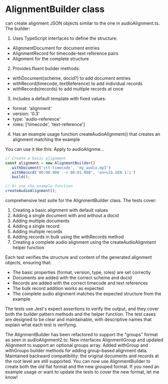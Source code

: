# AlignmentBuilder class

can create alignment JSON objects similar to the one in audioAlignment.ts. The
builder:

1. Uses TypeScript interfaces to define the structure:

- AlignmentDocument for document entries
- AlignmentRecord for timecode-text reference pairs
- Alignment for the complete structure

2. Provides fluent builder methods:

- withDocument(scheme, docid?) to add document entries
- withRecord(timecode, textReference) to add individual records
- withRecords(records) to add multiple records at once

3. Includes a default template with fixed values:

- format: 'alignment'
- version: '0.3'
- type: 'audio-reference'
- roles: ['timecode', 'text-reference']

4. Has an example usage function createAudioAlignment() that creates an
   alignment matching the example

You can use it like this: Apply to audioAlignme...

```jsx
// Create a basic alignment
const alignment = new AlignmentBuilder()
  .withDocument('vtt-timecode', 'my_audio.mp3')
  .withRecord('00:00.000 --> 00:01.000', 'en+ulb.GEN 1:1')
  .build();
```

```jsx // Or use the example function const audioAlignment =
// Or use the example function
createAudioAlignment();
```

comprehensive test suite for the AlignmentBuilder class. The tests cover:

1. Creating a basic alignment with default values
2. Adding a single document with and without a docid
3. Adding multiple documents
4. Adding a single record
5. Adding multiple records
6. Adding records in bulk using the withRecords method
7. Creating a complete audio alignment using the createAudioAlignment helper
   function

Each test verifies the structure and content of the generated alignment objects,
ensuring that:

- The basic properties (format, version, type, roles) are set correctly
- Documents are added with the correct scheme and docid
- Records are added with the correct timecode and text references
- The bulk record addition works as expected
- The complete audio alignment matches the expected structure from the example

The tests use Jest's expect assertions to verify the output, and they cover both
the builder pattern methods and the helper function. The test cases are designed
to be clear and maintainable, with descriptive names that explain what each test
is verifying.

The AlignmentBuilder has been refactored to support the "groups" format as seen
in audioAlignment2.ts: New interfaces AlignmentGroup and updated Alignment to
support an optional groups array. Added withGroup and withGroups builder methods
for adding group-based alignment data. Maintained backward compatibility: the
original documents and records at the root level are still supported. You can
now use AlignmentBuilder to create both the old flat format and the new grouped
format. If you need an example usage or want to update the tests to cover the
new format, let me know!
